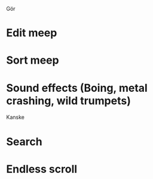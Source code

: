 Gör
# Edit meep
# Sort meep
# Sound effects (Boing, metal crashing, wild trumpets) 


Kanske
# Search
# Endless scroll